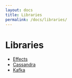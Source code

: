 ```yaml
---
layout: docs
title: Libraries
permalink: /docs/libraries/
---
```


# Libraries

* [Effects](/docs/effects)
* [Cassandra](/docs/cassandra)
* [Kafka](/docs/kafka)